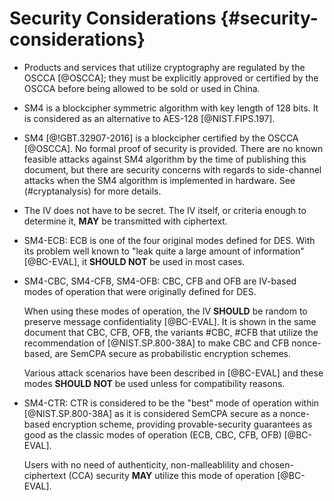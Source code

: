 #  Security Considerations {#security-considerations}

* Products and services that utilize cryptography are regulated by the OSCCA
  [@OSCCA]; they must be explicitly approved or certified by the OSCCA before being
  allowed to be sold or used in China.

* SM4 is a blockcipher symmetric algorithm with key length of 128 bits. It is
  considered as an alternative to AES-128 [@NIST.FIPS.197].

* SM4 [@!GBT.32907-2016] is a blockcipher certified by the OSCCA [@OSCCA].
  No formal proof of security is provided. There are no known feasible
  attacks against SM4 algorithm by the time of publishing this document, but
  there are security concerns with regards to side-channel attacks when the
  SM4 algorithm is implemented in hardware. See (#cryptanalysis) for more
  details.

* The IV does not have to be secret. The IV itself, or criteria enough to
  determine it, **MAY** be transmitted with ciphertext.

* SM4-ECB: ECB is one of the four original modes defined for DES. With its
  problem well known to "leak quite a large amount of information" [@BC-EVAL],
  it **SHOULD NOT** be used in most cases.

* SM4-CBC, SM4-CFB, SM4-OFB: CBC, CFB and OFB are IV-based modes of operation
  that were originally defined for DES.

  When using these modes of operation, the IV **SHOULD** be random to preserve
  message confidentiality [@BC-EVAL]. It is shown in the same document that
  CBC, CFB, OFB, the variants #CBC, #CFB that utilize the recommendation of
  [@NIST.SP.800-38A] to make CBC and CFB nonce-based, are SemCPA secure as
  probabilistic encryption schemes.

  Various attack scenarios have been described in [@BC-EVAL] and these modes
  **SHOULD NOT** be used unless for compatibility reasons.

* SM4-CTR: CTR is considered to be the "best" mode of operation within
  [@NIST.SP.800-38A] as it is considered SemCPA secure as a nonce-based
  encryption scheme, providing provable-security guarantees as good as
  the classic modes of operation (ECB, CBC, CFB, OFB) [@BC-EVAL].

  Users with no need of authenticity, non-malleablility and chosen-ciphertext
  (CCA) security **MAY** utilize this mode of operation [@BC-EVAL].
